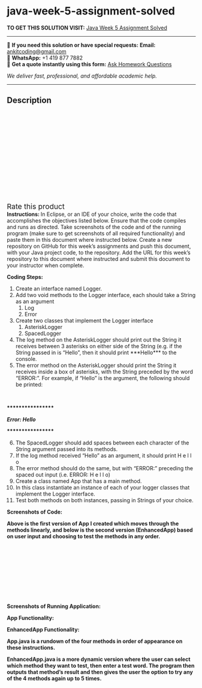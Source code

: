 # java-week-5-assignment-solved
**TO GET THIS SOLUTION VISIT:** [Java Week 5 Assignment Solved](https://www.ankitcodinghub.com/product/java-week-5-assignment-solved/)


---

📩 **If you need this solution or have special requests:** **Email:** ankitcoding@gmail.com  
📱 **WhatsApp:** +1 419 877 7882  
📄 **Get a quote instantly using this form:** [Ask Homework Questions](https://www.ankitcodinghub.com/services/ask-homework-questions/)

*We deliver fast, professional, and affordable academic help.*

---

<h2>Description</h2>



<div class="kk-star-ratings kksr-auto kksr-align-center kksr-valign-top" data-payload="{&quot;align&quot;:&quot;center&quot;,&quot;id&quot;:&quot;95853&quot;,&quot;slug&quot;:&quot;default&quot;,&quot;valign&quot;:&quot;top&quot;,&quot;ignore&quot;:&quot;&quot;,&quot;reference&quot;:&quot;auto&quot;,&quot;class&quot;:&quot;&quot;,&quot;count&quot;:&quot;0&quot;,&quot;legendonly&quot;:&quot;&quot;,&quot;readonly&quot;:&quot;&quot;,&quot;score&quot;:&quot;0&quot;,&quot;starsonly&quot;:&quot;&quot;,&quot;best&quot;:&quot;5&quot;,&quot;gap&quot;:&quot;4&quot;,&quot;greet&quot;:&quot;Rate this product&quot;,&quot;legend&quot;:&quot;0\/5 - (0 votes)&quot;,&quot;size&quot;:&quot;24&quot;,&quot;title&quot;:&quot;Java Week 5 Assignment Solved&quot;,&quot;width&quot;:&quot;0&quot;,&quot;_legend&quot;:&quot;{score}\/{best} - ({count} {votes})&quot;,&quot;font_factor&quot;:&quot;1.25&quot;}">

<div class="kksr-stars">

<div class="kksr-stars-inactive">
            <div class="kksr-star" data-star="1" style="padding-right: 4px">


<div class="kksr-icon" style="width: 24px; height: 24px;"></div>
        </div>
            <div class="kksr-star" data-star="2" style="padding-right: 4px">


<div class="kksr-icon" style="width: 24px; height: 24px;"></div>
        </div>
            <div class="kksr-star" data-star="3" style="padding-right: 4px">


<div class="kksr-icon" style="width: 24px; height: 24px;"></div>
        </div>
            <div class="kksr-star" data-star="4" style="padding-right: 4px">


<div class="kksr-icon" style="width: 24px; height: 24px;"></div>
        </div>
            <div class="kksr-star" data-star="5" style="padding-right: 4px">


<div class="kksr-icon" style="width: 24px; height: 24px;"></div>
        </div>
    </div>

<div class="kksr-stars-active" style="width: 0px;">
            <div class="kksr-star" style="padding-right: 4px">


<div class="kksr-icon" style="width: 24px; height: 24px;"></div>
        </div>
            <div class="kksr-star" style="padding-right: 4px">


<div class="kksr-icon" style="width: 24px; height: 24px;"></div>
        </div>
            <div class="kksr-star" style="padding-right: 4px">


<div class="kksr-icon" style="width: 24px; height: 24px;"></div>
        </div>
            <div class="kksr-star" style="padding-right: 4px">


<div class="kksr-icon" style="width: 24px; height: 24px;"></div>
        </div>
            <div class="kksr-star" style="padding-right: 4px">


<div class="kksr-icon" style="width: 24px; height: 24px;"></div>
        </div>
    </div>
</div>


<div class="kksr-legend" style="font-size: 19.2px;">
            <span class="kksr-muted">Rate this product</span>
    </div>
    </div>
<strong>Instructions: </strong>In Eclipse, or an IDE of your choice, write the code that accomplishes the objectives listed below. Ensure that the code compiles and runs as directed. Take screenshots of the code and of the running program (make sure to get screenshots of all required functionality) and paste them in this document where instructed below. Create a new repository on GitHub for this week’s assignments and push this document, with your Java project code, to the repository. Add the URL for this week’s repository to this document where instructed and submit this document to your instructor when complete.

<strong>Coding Steps:</strong>

<ol>
<li>Create an interface named Logger.</li>
<li>Add two void methods to the Logger interface, each should take a String as an argument
<ol>
<li>Log</li>
<li>Error</li>
</ol>
</li>
<li>Create two classes that implement the Logger interface
<ol>
<li>AsteriskLogger</li>
<li>SpacedLogger</li>
</ol>
</li>
<li>The log method on the AsteriskLogger should print out the String it receives between 3 asterisks on either side of the String (e.g. if the String passed in is “Hello”, then it should print ***Hello*** to the console.</li>
<li>The error method on the AsteriskLogger should print the String it receives inside a box of asterisks, with the String preceded by the word “ERROR:”. For example, if “Hello” is the argument, the following should be printed:</li>
</ol>
<strong>&nbsp;</strong>

<strong>****************</strong>

<strong>***</strong>Error: Hello***

<strong>****************</strong>

<ol start="6">
<li>The SpacedLogger should add spaces between each character of the String argument passed into its methods.</li>
<li>If the log method received “Hello” as an argument, it should print H e l l o</li>
<li>The error method should do the same, but with “ERROR:” preceding the spaced out input (i.e. ERROR: H e l l o)</li>
<li>Create a class named App that has a main method.</li>
<li>In this class instantiate an instance of each of your logger classes that implement the Logger interface.</li>
<li>Test both methods on both instances, passing in Strings of your choice.</li>
</ol>
<strong>Screenshots of Code:</strong>

<strong>Above is the first version of App I created which moves through the methods linearly, and below is the second version (EnhancedApp) based on user input and choosing to test the methods in any order. </strong>

<strong>&nbsp;</strong>

<strong>&nbsp;</strong>

<strong>&nbsp;</strong>

<strong>&nbsp;</strong>

<strong>&nbsp;</strong>

<strong>Screenshots of Running Application:</strong>

<strong>App Functionality:</strong>

<strong>EnhancedApp Functionality:</strong>

<strong>App.java is a rundown of the four methods in order of appearance on these instructions. </strong>

<strong>EnhancedApp.java is a more dynamic version where the user can select which method they want to test, then enter a test word. The program then outputs that method’s result and then gives the user the option to try any of the 4 methods again up to 5 times. </strong>
